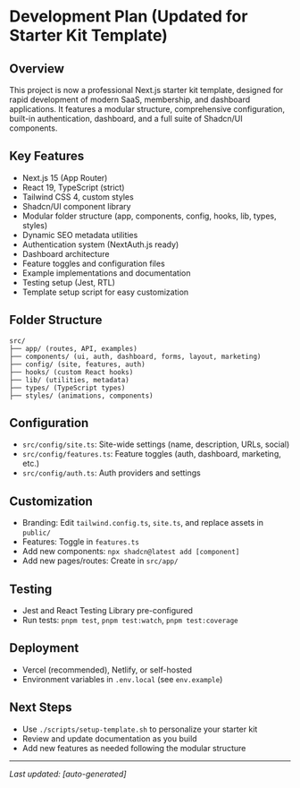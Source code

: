 # Development Plan (Updated for Starter Kit Template)

## Overview

This project is now a professional Next.js starter kit template, designed for rapid development of modern SaaS, membership, and dashboard applications. It features a modular structure, comprehensive configuration, built-in authentication, dashboard, and a full suite of Shadcn/UI components.

## Key Features

- Next.js 15 (App Router)
- React 19, TypeScript (strict)
- Tailwind CSS 4, custom styles
- Shadcn/UI component library
- Modular folder structure (app, components, config, hooks, lib, types, styles)
- Dynamic SEO metadata utilities
- Authentication system (NextAuth.js ready)
- Dashboard architecture
- Feature toggles and configuration files
- Example implementations and documentation
- Testing setup (Jest, RTL)
- Template setup script for easy customization

## Folder Structure

```
src/
├── app/ (routes, API, examples)
├── components/ (ui, auth, dashboard, forms, layout, marketing)
├── config/ (site, features, auth)
├── hooks/ (custom React hooks)
├── lib/ (utilities, metadata)
├── types/ (TypeScript types)
├── styles/ (animations, components)
```

## Configuration

- `src/config/site.ts`: Site-wide settings (name, description, URLs, social)
- `src/config/features.ts`: Feature toggles (auth, dashboard, marketing, etc.)
- `src/config/auth.ts`: Auth providers and settings

## Customization

- Branding: Edit `tailwind.config.ts`, `site.ts`, and replace assets in `public/`
- Features: Toggle in `features.ts`
- Add new components: `npx shadcn@latest add [component]`
- Add new pages/routes: Create in `src/app/`

## Testing

- Jest and React Testing Library pre-configured
- Run tests: `pnpm test`, `pnpm test:watch`, `pnpm test:coverage`

## Deployment

- Vercel (recommended), Netlify, or self-hosted
- Environment variables in `.env.local` (see `env.example`)

## Next Steps

- Use `./scripts/setup-template.sh` to personalize your starter kit
- Review and update documentation as you build
- Add new features as needed following the modular structure

---

_Last updated: [auto-generated]_
